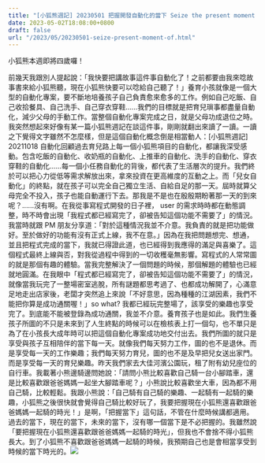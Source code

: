 ```yaml
---
title: "[小狐熊週記] 20230501 把握開發自動化的當下 Seize the present moment of developing automation"
date: 2023-05-02T18:08:00+0800
draft: false
url: "/2023/05/20230501-seize-present-moment-of.html"
---
```


小狐熊本週即將四歲囉！

前幾天我跟別人提起說：「我快要把講故事這件事自動化了！之前都要由我來唸故事書來給小狐熊聽，現在小狐熊快要可以唸給自己聽了！」養育小孩就像是一個大型的自動化專案，要不斷地培養孩子自己負責愈來愈多的工作。例如自己吃飯、自己收拾餐具、自己洗手、自己穿衣穿鞋……我們的目標就是把育兒瑣事都盡量自動化，減少父母的手動工作。當整個自動化專案完成之日，就是父母功成退位之時。我突然想起來好像有某一篇小狐熊週記在談這件事，剛剛就翻出來讀了一讀。一讀之下覺得文字雖然不怎麼樣，但是這個自動化概念倒是相當動人：[小狐熊週記] 20211018 自動化回顧過去育兒路上每一個小狐熊項目的自動化，都讓我深受感動。包含吃飯的自動化、收奶瓶的自動化、上推車的自動化、洗手的自動化、穿衣穿鞋的自動化……每一個小任務自動化的背後，都代表了生活層次的提升。我們終於可以把心力從低等需求解放出來，拿來投資在更高維度的互動之上。而「兒女自動化」的終點，就在孩子可以完全自己獨立生活、自給自足的那一天。屆時就算父母完全不投入，孩子也能自動運行下去。那我是不是也在殷殷期盼著那一天的到來呢？……沒有啊。在我從事寫程式開發的日子裡， user 的需求時時都在動態調整，時不時會出現「我程式都已經寫完了，卻被告知這個功能不需要了」的情況。我當時就跟 PM 朋友分享道：「對於這種情況我並不介意。我負責的就是把功能做好。至於做好的功能有沒有正式上線，我不在意。」因為在我把問題想完、想通，並且把程式完成的當下，我就已得證此道，也已經得到我應得的滿足與喜樂了。這個程式最終上線與否，對我從過程中得到的一切收穫毫無影響。寫程式的人常常圖的就是那個有趣的體驗。當我完整解決了一個問題的時候，那個解題的體驗也已經就地圓滿。在我眼中「程式都已經寫完了，卻被告知這個功能不需要了」的情況，就像當我玩完了一整場密室逃脫，所有謎題都思考過了、也都成功解開了，心滿意足地走出店家後，老闆才突然追上來說「不好意思，因為種種的江湖因素，我們不能把你算是成功通關喔！」so what? 我都已經玩完整場了，該享受的樂趣也享受完了。到底能不能被登錄為成功通關，我並不介意。養育孩子也是如此。我們生養孩子所圖的不只是未來到了人生終點的時候可以在檢核表上打一個勾，也不單只是為了在小孩長大成年時可以把這個自動化專案成功地交付出去。我們所圖的就只是享受與孩子互相陪伴的當下每一天。就像我們每天努力工作，圖的也不是退休。而是享受每一天的工作樂趣；我們每天努力育兒，圖的也不是及早把兒女送出家門。而是享受每一天的育兒樂趣。昨天我們家去大佳河濱公園玩，租了附有幼兒座位的自行車。我載著小熊邊騎邊問她說：「請問小熊比較喜歡自己騎一台小腳踏車，還是比較喜歡跟爸爸媽媽一起坐大腳踏車呢？」小熊說比較喜歡坐大車，因為都不用自己騎，比較輕鬆。我跟小熊說：「自己騎有自己騎的樂趣、一起騎有一起騎的樂趣，小狐熊之後很快就會覺得自己騎比較好玩了，我要把握現在小狐熊還喜歡跟爸爸媽媽一起騎的時光！」是啊，「把握當下」這句話，不管在什麼時候講都適用。過去的當下，現在的當下，未來的當下，沒有哪一個當下是不必把握的。我雖然說「要把握現在小狐熊還喜歡跟爸爸媽媽一起騎的時光」，但我也不會捨不得小狐熊長大。到了小狐熊不喜歡跟爸爸媽媽一起騎的時候，我預期自己也是會相當享受到時候的當下時光的。![]($https://blogger.googleusercontent.com/img/b/R29vZ2xl/AVvXsEj1JDaUvGJjXLHLwxSgTt6P59OGMS7xyif41aWi89Y5hSNyMckbtgwwBJOtr049Gd0ck0NkHCGvF2HsNIVPnypwnQf7OgFBBsd1upiAd3JCW-qxhlJ-IQJENH0NgwCLVgLbH8nq9ZDx9W-q3RYJm9y1lZCDq0gS6bvCuxPgSvkYErJeC_5ydRndBP__/s320/PXL_20230430_070031701.jpg)


